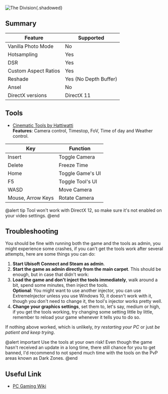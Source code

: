 ![The Division](Images\thedivision_header.png "Shot by SammirLlm"){.shadowed}

## Summary

Feature | Supported
--|--
Vanilla Photo Mode | No
Hotsampling | Yes
DSR | Yes
Custom Aspect Ratios | Yes
Reshade | Yes (No Depth Buffer)
Ansel | No
DirectX versions | DirectX 11
 

## Tools
* [Cinematic Tools by Hattiwatti](https://www.mediafire.com/folder/tnmqo9becu169/CinematicTools)  
**Features**: Camera control, Timestop, FoV, Time of day and Weather control. 

Key | Function
--|--|
Insert | Toggle Camera
Delete | Freeze Time
Home| Toggle Game's UI
F5| Toggle Tool's UI
WASD | Move Camera
Mouse, Arrow Keys | Rotate Camera

@alert tip 
Tool won't work with DirectX 12, so make sure it's not enabled on your video settings.
@end

## Troubleshooting
You should be fine with running both the game and the tools as admin, you might experience some crashes, if you can't get the tools work after several attempts, here are some things you can do:

1. **Start Ubisoft Connect and Steam as admin**.
2. **Start the game as admin directly from the main carpet**. This should be enough, but in case that didn't work:
3. **Load the game and don't inject the tools immediately**, walk around a bit, spend some minutes, then inject the tools.  
**Optional**: You might want to use another injector, you can use ExtremeInjector unless you use Windows 10, it doesn't work with it, though you don't need to change it, the tool's injector works pretty well.
4. **Change your graphics settings**, set them to, let's say, medium or high, if you get the tools working, try changing some setting little by little, remember to reload your game whenever it tells you to do so.

If nothing above worked, which is unlikely, *try restarting your PC* or just *be patient and keep trying*.

@alert important
Use the tools at your own risk! Even though the game hasn't received an update in a long time, there still chance for you to get banned, I'd recommend to not spend much time with the tools on the PvP areas known as Dark Zones.
@end

## Useful Link

* [PC Gaming Wiki](https://www.pcgamingwiki.com/wiki/Tom_Clancy%27s_The_Division)